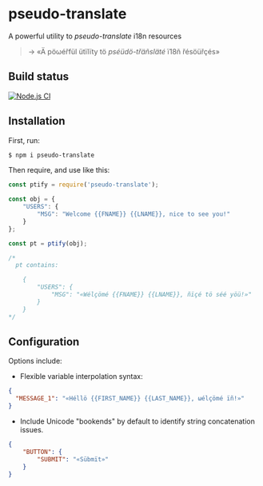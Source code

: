 # pseudo-translate

A powerful utility to _pseudo-translate_ i18n resources
> → «Ä pöωéřfül ütïlïty tö _pséüdö-třäñsläté_ ï18ñ řésöüřçés»


## Build status

[![Node.js CI](https://github.com/rorsini/pseudo-translate-json/workflows/Node.js%20CI/badge.svg)](https://github.com/rorsini/pseudo-translate-json/actions?query=workflow%3A%22Node.js+CI%22)

## Installation

First, run:
```bash
$ npm i pseudo-translate
```

Then require, and use like this:
```javascript
const ptify = require('pseudo-translate');

const obj = {
    "USERS": {
        "MSG": "Welcome {{FNAME}} {{LNAME}}, nice to see you!"
    }
};

const pt = ptify(obj);

/*
  pt contains:

    {
        "USERS": {
            "MSG": "«Wélçömé {{FNAME}} {{LNAME}}, ñïçé tö séé yöü!»"
        }
    }
*/
```

## Configuration

Options include:

* Flexible variable interpolation syntax:

```json
{
  "MESSAGE_1": "«Héllö {{FIRST_NAME}} {{LAST_NAME}}, ωélçömé ïñ!»"
}
```

* Include Unicode "bookends" by default to identify string concatenation issues.

```json
{
    "BUTTON": {
        "SUBMIT": "«Sübmït»"
    }
}

```


